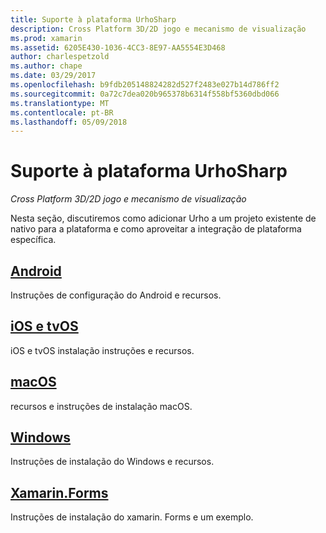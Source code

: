 ```yaml
---
title: Suporte à plataforma UrhoSharp
description: Cross Platform 3D/2D jogo e mecanismo de visualização
ms.prod: xamarin
ms.assetid: 6205E430-1036-4CC3-8E97-AA5554E3D468
author: charlespetzold
ms.author: chape
ms.date: 03/29/2017
ms.openlocfilehash: b9fdb205148824282d527f2483e027b14d786ff2
ms.sourcegitcommit: 0a72c7dea020b965378b6314f558bf5360dbd066
ms.translationtype: MT
ms.contentlocale: pt-BR
ms.lasthandoff: 05/09/2018
---
```

# <a name="urhosharp-platform-support"></a>Suporte à plataforma UrhoSharp

_Cross Platform 3D/2D jogo e mecanismo de visualização_

Nesta seção, discutiremos como adicionar Urho a um projeto existente de nativo para a plataforma e como aproveitar a integração de plataforma específica.

## <a name="androidgraphics-gamesurhosharpplatformandroidmd"></a>[Android](~/graphics-games/urhosharp/platform/android.md)

Instruções de configuração do Android e recursos.

## <a name="ios-and-tvosgraphics-gamesurhosharpplatformiosmd"></a>[iOS e tvOS](~/graphics-games/urhosharp/platform/ios.md)

iOS e tvOS instalação instruções e recursos.

## <a name="macosgraphics-gamesurhosharpplatformmacmd"></a>[macOS](~/graphics-games/urhosharp/platform/mac.md)

recursos e instruções de instalação macOS.

## <a name="windowsgraphics-gamesurhosharpplatformwindowsmd"></a>[Windows](~/graphics-games/urhosharp/platform/windows.md)

Instruções de instalação do Windows e recursos.

## <a name="xamarinformsgraphics-gamesurhosharpplatformxamarin-formsmd"></a>[Xamarin.Forms](~/graphics-games/urhosharp/platform/xamarin-forms.md)

Instruções de instalação do xamarin. Forms e um exemplo.

